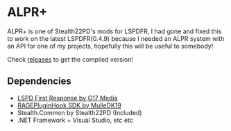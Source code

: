 # ALPR+
ALPR+ is one of Stealth22PD's mods for LSPDFR, I had gone and fixed this to work on the latest LSPDFR(0.4.9) because I needed an ALPR system with an API for one of my projects, hopefully this will be useful to somebody!

Check [releases](https://github.com/mrcords1231/alpr-plus/releases/) to get the compiled version!

## Dependencies
* [LSPD First Response by G17 Media](https://www.lcpdfr.com/files/file/7792-lspd-first-response/)
* [RAGEPluginHook SDK by MulleDK19](http://ragepluginhook.net/Downloads.aspx)
* Stealth.Common by Stealth22PD (Included)
* .NET Framework + Visual Studio, etc etc
